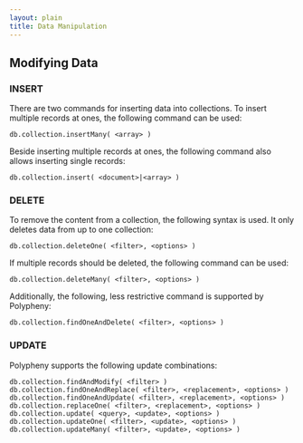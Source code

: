 ```yaml
---
layout: plain
title: Data Manipulation
---
```


## Modifying Data

### INSERT
There are two commands for inserting data into collections.
To insert multiple records at ones, the following command can be used:

```db.collection.insertMany( <array> )```

Beside inserting multiple records at ones, the following command also allows inserting single records:

```db.collection.insert( <document>|<array> )```


### DELETE
To remove the content from a collection, the following syntax is used. It only deletes data from up to one collection:

```db.collection.deleteOne( <filter>, <options> )```

If multiple records should be deleted, the following command can be used:

```db.collection.deleteMany( <filter>, <options> )```

Additionally, the following, less restrictive command is supported by Polypheny:

```db.collection.findOneAndDelete( <filter>, <options> )```

### UPDATE
Polypheny supports the following update combinations:

```
db.collection.findAndModify( <filter> )
db.collection.findOneAndReplace( <filter>, <replacement>, <options> )
db.collection.findOneAndUpdate( <filter>, <replacement>, <options> )
db.collection.replaceOne( <filter>, <replacement>, <options> )
db.collection.update( <query>, <update>, <options> )
db.collection.updateOne( <filter>, <update>, <options> )
db.collection.updateMany( <filter>, <update>, <options> )
```

